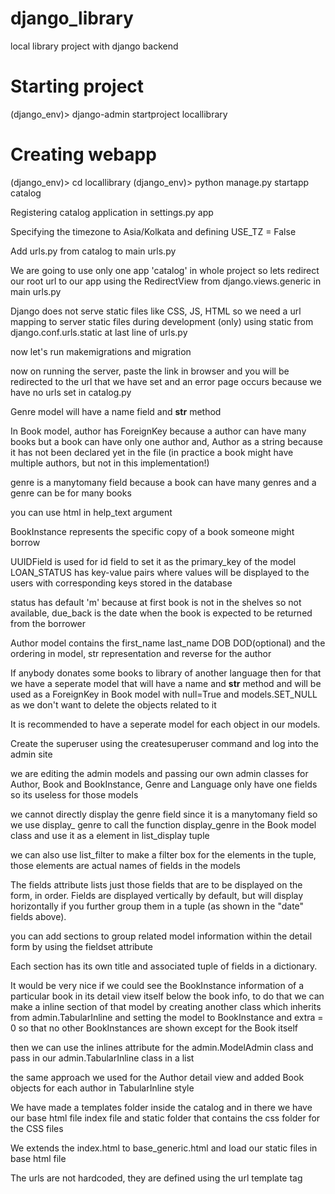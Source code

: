 # django_library
local library project with django backend

# Starting project
(django_env)> django-admin startproject locallibrary

# Creating webapp
(django_env)> cd locallibrary 
(django_env)> python manage.py startapp catalog

Registering catalog application in settings.py app

Specifying the timezone to Asia/Kolkata and defining USE_TZ = False

Add urls.py from catalog to main urls.py

We are going to use only one app 'catalog' in whole project so lets redirect our root url to
our app using the RedirectView from django.views.generic in main urls.py

Django does not serve static files like CSS, JS, HTML so we need a url mapping to server static
files during development (only) using static from django.conf.urls.static at last line of 
urls.py

now let's run makemigrations and migration

now on running the server, paste the link in browser and you will be redirected to the url that
we have set and an error page occurs because we have no urls set in catalog.py

Genre model will have a name field and __str__ method

In Book model, author has ForeignKey because a author can have many books but a book can have 
only one author and, Author as a string because it has not been declared yet in the file
(in practice a book might have multiple authors, but not in this implementation!)

genre is a manytomany field because a book can have many genres and a genre can be for many 
books

you can use html in help_text argument

BookInstance represents the specific copy of a book someone might borrow

UUIDField is used for id field to set it as the primary_key of the model
LOAN_STATUS has key-value pairs where values will be displayed to the users with corresponding 
keys stored in the database

status has default 'm' because at first book is not in the shelves so not available, due_back
is the date when the book is expected to be returned from the borrower

Author model contains the first_name last_name DOB DOD(optional) and the ordering in model, str 
representation and reverse for the author

If anybody donates some books to library of another language then for that we have a seperate
model that will have a name and __str__ method and will be used as a ForeignKey in Book model
with null=True and models.SET_NULL as we don't want to delete the objects related to it

It is recommended to have a seperate model for each object in our models.

Create the superuser using the createsuperuser command and log into the admin site

we are editing the admin models and passing our own admin classes for Author, Book and 
BookInstance, Genre and Language only have one fields so its useless for those models

we cannot directly display the genre field since it is a manytomany field so we use display_
genre to call the function display_genre in the Book model class and use it as a element in list_display tuple

we can also use list_filter to make a filter box for the elements in the tuple, those elements 
are actual names of fields in the models

The fields attribute lists just those fields that are to be displayed on the form, in order. 
Fields are displayed vertically by default, but will display horizontally if you further group 
them in a tuple (as shown in the "date" fields above).

you can add sections to group related model information within the detail form by using the
fieldset attribute

Each section has its own title and associated tuple of fields in a dictionary.

It would be very nice if we could see the BookInstance information of a particular book in
its detail view itself below the book info, to do that we can make a inline section of that
model by creating another class which inherits from admin.TabularInline and setting the model 
to BookInstance and extra = 0 so that no other BookInstances are shown except for the Book 
itself

then we can use the inlines attribute for the admin.ModelAdmin class and pass in our 
admin.TabularInline class in a list

the same approach we used for the Author detail view and added Book objects for each author
in TabularInline style

We have made a templates folder inside the catalog and in there we have our base html file
index file and static folder that contains the css folder for the CSS files

We extends the index.html to base_generic.html and load our static files in base html file

The urls are not hardcoded, they are defined using the url template tag